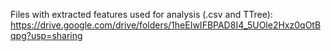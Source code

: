 Files with extracted features used for analysis (.csv and TTree): https://drive.google.com/drive/folders/1heEIwIFBPAD8I4_5UOle2Hxz0qOtBqpg?usp=sharing
